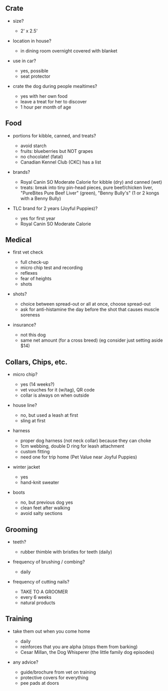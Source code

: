 ## Crate
- size?
  - 2' x 2.5'

- location in house?
  - in dining room overnight covered with blanket

- use in car?
  - yes, possible
  - seat protector

- crate the dog during people mealtimes?
  - yes with her own food
  - leave a treat for her to discover
  - 1 hour per month of age

## Food
- portions for kibble, canned, and treats?
  - avoid starch
  - fruits: blueberries but NOT grapes
  - no chocolate! (fatal)
  - Canadian Kennel Club (CKC) has a list

- brands?
  - Royal Canin SO Moderate Calorie for kibble (dry) and canned (wet)
  - treats: break into tiny pin-head pieces, pure beef/chicken liver, "PureBites Pure Beef Liver" (green), "Benny Bully's" (1 or 2 kongs with a Benny Bully)

- TLC brand for 2 years (Joyful Puppies)?
  - yes for first year
  - Royal Canin SO Moderate Calorie

## Medical
- first vet check
  - full check-up
  - micro chip test and recording
  - reflexes
  - fear of heights
  - shots

- shots?
  - choice between spread-out or all at once, choose spread-out
  - ask for anti-histamine the day before the shot that causes muscle soreness

- insurance?
  - not this dog
  - same net amount (for a cross breed) (eg consider just setting aside $14)

## Collars, Chips, etc.
- micro chip?
  - yes (14 weeks?)
  - vet vouches for it (w/tag), QR code
  - collar is always on when outside

- house line?
  - no, but used a leash at first
  - sling at first

- harness
  - proper dog harness (not neck collar) because they can choke
  - 1cm webbing, double D ring for leash attachment
  - custom fitting
  - need one for trip home (Pet Value near Joyful Puppies)

- winter jacket
  - yes
  - hand-knit sweater

- boots
  - no, but previous dog yes
  - clean feet after walking
  - avoid salty sections

## Grooming
- teeth?
  - rubber thimble with bristles for teeth (daily)

- frequency of brushing / combing?
  - daily

- frequency of cutting nails?
  - TAKE TO A GROOMER
  - every 6 weeks
  - natural products

## Training
- take them out when you come home
  - daily
  - reinforces that you are alpha (stops them from barking)
  - Cesar Millan, the Dog Whisperer (the little family dog episodes)

- any advice?
  - guide/brochure from vet on training
  - protective covers for everything
  - pee pads at doors

